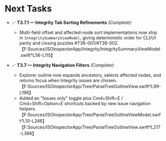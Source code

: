 # Next Tasks

- ✅ **T3.7.1 — Integrity Tab Sorting Refinements** _(Complete)_:
  - Multi-field offset and affected-node sort implementations now ship in `IntegritySummaryViewModel`, giving deterministic order for CLI/UI parity and closing puzzles #T36-001/#T36-002.【F:Sources/ISOInspectorApp/Integrity/IntegritySummaryViewModel.swift†L56-L115】

- ✅ **T3.7 — Integrity Navigation Filters** _(Complete)_:
  - Explorer outline now expands ancestors, selects affected nodes, and returns focus when Integrity issues are chosen.【F:Sources/ISOInspectorApp/Tree/ParseTreeOutlineView.swift†L99-L196】
  - Added an "Issues only" toggle plus Cmd+Shift+E / Cmd+Shift+Option+E shortcuts backed by new issue navigation helpers.【F:Sources/ISOInspectorApp/Tree/ParseTreeOutlineViewModel.swift†L10-L246】【F:Sources/ISOInspectorApp/Tree/ParseTreeOutlineView.swift†L217-L366】
